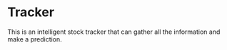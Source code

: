 # Tracker
This is an intelligent stock tracker that can gather all the information and make a prediction.